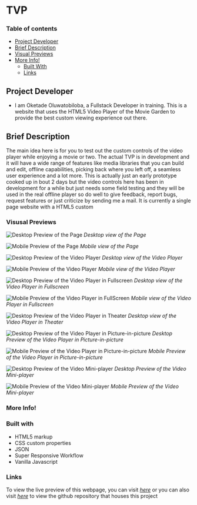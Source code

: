 # TVP

### Table of contents

- [Project Developer](#project-developer)
- [Brief Description](#brief-description)
- [Visual Previews](#visual-previews)
- [More Info!](#more-info)
  - [Built With](#built-with)
  - [Links](#quick-links)

## Project Developer

- I am Oketade Oluwatobiloba, a Fullstack Developer in training. This is a website that uses the HTML5 Video Player of the Movie Garden to provide the best custom viewing experience out there. 

## Brief Description

The main idea here is for you to test out the custom controls of the video player while enjoying a movie or two. The actual TVP is in development and it will have a wide range of features like media libraries that you can build and edit, offline capabilities, picking back where you left off, a seamless user experience and a lot more. This is actually just an early prototype cooked up in bout 2 days but the video controls here has been in development for a while but just needs some field testing and they will be used in the real offline player so do well to give feedback, report bugs, request features or just criticize by sending me a mail. It is currently a single page website with a HTML5 custom  

### Visusal Previews


![Desktop Preview of the Page](./assets/images/desktop_preview.png)
*Desktop view of the Page*

![Mobile Preview of the Page](./assets/images/mobile_preview.png)
*Mobile view of the Page*

![Desktop Preview of the Video Player](./assets/images/player_desktop_preview.png)
*Desktop view of the Video Player*

![Mobile Preview of the Video Player](./assets/images/player_mobile_preview.png)
*Mobile view of the Video Player*


![Desktop Preview of the Video Player in Fullscreen](./assets/images/player_desktop_fullscreen_preview.png)
*Desktop view of the Video Player in Fullscreen*

![Mobile Preview of the Video Player in FullScreen](./assets/images/player_mobile_fullscreen_preview.png)
*Mobile view of the Video Player in Fullscreen*

![Desktop Preview of the Video Player in Theater](./assets/images/player_theater_preview.png)
*Desktop view of the Video Player in Theater*

![Desktop Preview of the Video Player in Picture-in-picture](./assets/images/player_desktop_pictureinpicture_preview.png)
*Desktop Preview of the Video Player in Picture-in-picture*

![Mobile Preview of the Video Player in Picture-in-picture](./assets/images/player_mobile_pictureinpicture_preview.png)
*Mobile Preview of the Video Player in Picture-in-picture*

![Desktop Preview of the Video Mini-player](./assets/images/miniplayer_desktop_preview.png)
*Desktop Preview of the Video Mini-player*

![Mobile Preview of the Video Mini-player](./assets/images/miniplayer_mobile_preview.png)
*Mobile Preview of the Video Mini-player*

### More Info! 

### Built with

- HTML5 markup
- CSS custom properties
- JSON
- Super Responsive Workflow
- Vanilla Javascript

### Links
To view the live preview of this webpage, you can visit *[here][1]* or you can also visit *[here][2]* to view the github repository that houses this project

[1]: <https://tobi007-del.github.io/TMG_VIDEO_PLAYER/index.html>
"LIVE PREVIEW OF THE TASTEY WEBSITE"

[2]: <https://github.com/Tobi007-del/TMG_VIDEO_PLAYER>
"GITHUB REPOSITORY FOR THIS PROJECT"
